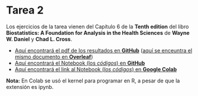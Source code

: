 # Tarea 2
Los ejercicios de la tarea vienen del Capítulo 6 de la __Tenth edition__ del libro __Biostatistics: A Foundation for Analysis in the Health Sciences__ de __Wayne W. Daniel__ y __Chad L. Cross__.

- [Aquí encontrará el pdf de los resultados en __GitHub__](./EA_tarea_2.pdf) ([aquí se enceuntra el mismo documento en __Overleaf__](https://www.overleaf.com/read/gbmsjgdykgxr))
- [Aquí encontrará el Notebook (los _códigos_) en __GitHub__](./EA_tarea_2.ipynb)
- [Aquí encontrará el link al Notebook (_los códigos_) en __Google Colab__](https://colab.research.google.com/drive/1iX1eyJvYuRue040j1_ALdq5dJlSdE20w?usp=sharing)

__Nota:__ En Colab se usó el kernel para programar en R, a pesar de que la extensión es ipynb.
